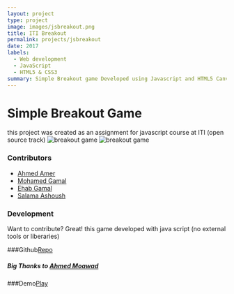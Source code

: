 ```yaml
---
layout: project
type: project
image: images/jsbreakout.png
title: ITI Breakout
permalink: projects/jsbreakout
date: 2017
labels:
  - Web development
  - JavaScript
  - HTML5 & CSS3
summary: Simple Breakout game Developed using Javascript and HTML5 Canvas Api
---
```

# Simple Breakout Game 
this project was created as an assignment for javascript course at ITI (open source track)
![breakout game](https://github.com/salamaashoush/Simple-Javascript-Breakout-Game/blob/master/img/logo.png?raw=true "breakout game")
![breakout game](https://github.com/salamaashoush/Simple-Javascript-Breakout-Game/blob/master/img/levels/level0.png?raw=true "breakout game")
### Contributors
- [Ahmed Amer](https://github.com/Dr-AhmedAmer)
- [Mohamed Gamal](https://github.com/MohamadGamal)
- [Ehab Gamal](https://github.com/EhabGamal)
- [Salama Ashoush](https://github.com/salamaashoush)

### Development
Want to contribute? Great!
this game developed with java script (no external tools or liberaries)

###Github[Repo](https://github.com/salamaashoush/Simple-Javascript-Breakout-Game)
##### Big Thanks to [Ahmed Moawad](https://github.com/AhmedMoawad)
###Demo[Play](https://salamaashoush.github.io/Simple-Javascript-Breakout-Game/)
